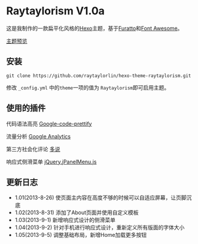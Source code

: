 # Raytaylorism V1.0a

这是我制作的一款扁平化风格的[Hexo]主题，基于[Furatto]和[Font Awesome]。

[主题预览]

## 安装

```
git clone https://github.com/raytaylorlin/hexo-theme-raytaylorism.git
```

修改 `_config.yml` 中的`theme`一项的值为 `Raytaylorism`即可启用主题。

## 使用的插件

代码语法高亮 [Google-code-prettify]

流量分析 [Google Analytics]

第三方社会化评论 [多说]

响应式侧滑菜单 [jQuery.jPanelMenu.js]

## 更新日志

* 1.01(2013-8-26) 使页面主内容在高度不够的时候可以自适应屏幕，让页脚沉底
* 1.02(2013-8-31) 添加了About页面并使用自定义模板
* 1.03(2013-9-1) 新增响应式设计的侧滑菜单
* 1.04(2013-9-2) 针对手机进行响应式设计，重新定义所有版面的字体大小
* 1.05(2013-9-5) 调整基础布局，新增Home加载更多按钮

[Hexo]: http://zespia.tw/hexo/
[主题预览]: http://raytaylorlin.com/
[Google-code-prettify]: https://code.google.com/p/google-code-prettify/
[Google Analytics]: http://www.google.com/analytics/
[Furatto]: http://icalialabs.github.io/furatto/
[Font Awesome]: http://fortawesome.github.io/Font-Awesome/
[多说]: http://duoshuo.com/
[jQuery.jPanelMenu.js]: http://jpanelmenu.com/
